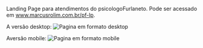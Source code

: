 Landing Page para atendimentos do psicologoFurlaneto. 
Pode ser acessado em www.marcusrolim.com.br/pf-lp.

A versão desktop:
<img src="https://www.marcusrolim.com.br/portfolio/psicologoFurlaneto-landingPage-desktop.png" alt="Pagina em formato desktop"/>

Aversão mobile:
<img src="https://www.marcusrolim.com.br/portfolio/psicologoFurlaneto-landingPage-mobile.png" alt="Pagina em formato mobile"/>
